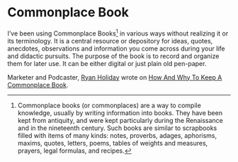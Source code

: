 # Commonplace Book

I’ve been using Commonplace Books[^CommonplaceBooks] in various ways without realizing it or its terminology. It is a central resource or depository for ideas, quotes, anecdotes, observations and information you come across during your life and didactic pursuits. The purpose of the book is to record and organize them for later use. It can be either digital or just plain old pen-paper.

Marketer and Podcaster, [Ryan Holiday](https://en.wikipedia.org/wiki/Ryan_Holiday) wrote on [How And Why To Keep A Commonplace Book](https://ryanholiday.net/how-and-why-to-keep-a-commonplace-book/).



[^CommonplaceBooks]: Commonplace books (or commonplaces) are a way to compile knowledge, usually by writing information into books. They have been kept from antiquity, and were kept particularly during the Renaissance and in the nineteenth century. Such books are similar to scrapbooks filled with items of many kinds: notes, proverbs, adages, aphorisms, maxims, quotes, letters, poems, tables of weights and measures, prayers, legal formulas, and recipes.